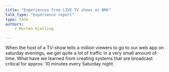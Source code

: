 ```yaml
---
title: "Experiences from LIVE TV shows at NRK"
talk_type: "Experience report"
type: talk
authors:
    - Morten Kjelling

---
```

When the host of a TV-show tells a million viewers to go to our web app on saturday evenings, we get quite a lot of traffic in a very small amount of time.
What have we learned from creating systems that are broadcast critical for approx. 10 minutes every Saturday night.
